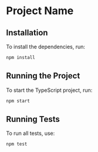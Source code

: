# Project Name

## Installation

To install the dependencies, run:
```bash
npm install
```

## Running the Project

To start the TypeScript project, run:
```bash
npm start
```

## Running Tests

To run all tests, use:
```bash
npm test
```